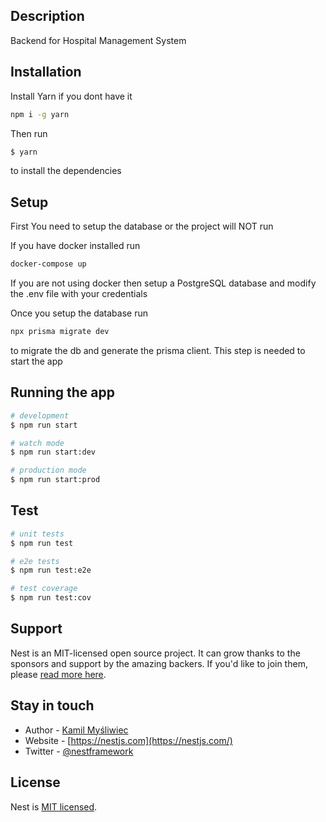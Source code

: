 

## Description

Backend for Hospital Management System

## Installation

Install Yarn if you dont have it

```bash
npm i -g yarn
```

Then run

```bash
$ yarn
```
to install the dependencies


## Setup

First 
You need to setup the database or the project will NOT run

If you have docker installed run
```bash
docker-compose up
```
If you are not using docker then setup a PostgreSQL database and modify the .env file with your credentials

Once you setup the database run

```bash
npx prisma migrate dev
```
to migrate the db and generate the prisma client. This step is needed to start the app

## Running the app

```bash
# development
$ npm run start

# watch mode
$ npm run start:dev

# production mode
$ npm run start:prod
```

## Test

```bash
# unit tests
$ npm run test

# e2e tests
$ npm run test:e2e

# test coverage
$ npm run test:cov
```

## Support

Nest is an MIT-licensed open source project. It can grow thanks to the sponsors and support by the amazing backers. If you'd like to join them, please [read more here](https://docs.nestjs.com/support).

## Stay in touch

- Author - [Kamil Myśliwiec](https://kamilmysliwiec.com)
- Website - [https://nestjs.com](https://nestjs.com/)
- Twitter - [@nestframework](https://twitter.com/nestframework)

## License

Nest is [MIT licensed](LICENSE).
